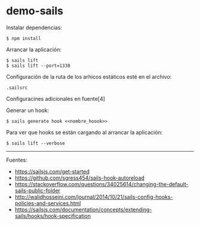 # demo-sails

Instalar dependencias:

    $ npm install

Arrancar la aplicación:

    $ sails lift
    $ sails lift --port=1338

Configuración de la ruta de los arhicos estáticos esté en el archivo:


    .sailsrc

Configuracines adicionales en fuente[4]

Generar un hook:

    $ sails generate hook <<nombre_hoook>>

Para ver que hooks se están cargando al arrancar la aplicación:

    $ sails lift --verbose

---

Fuentes:

+ https://sailsjs.com/get-started
+ https://github.com/sgress454/sails-hook-autoreload
+ https://stackoverflow.com/questions/34025614/changing-the-default-sails-public-folder
+ http://walidhosseini.com/journal/2014/10/21/sails-config-hooks-policies-and-services.html
+ https://sailsjs.com/documentation/concepts/extending-sails/hooks/hook-specification
